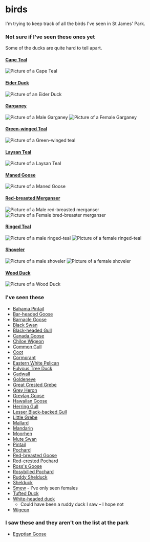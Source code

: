 birds
=====

I'm trying to keep track of all the birds I've seen in St James' Park.

### Not sure if I've seen these ones yet

Some of the ducks are quite hard to tell apart.

#### [Cape Teal](http://en.wikipedia.org/wiki/Cape_teal)
![Picture of a Cape Teal](http://upload.wikimedia.org/wikipedia/commons/7/79/AnasCapensisSmit.jpg)

#### [Eider Duck](http://www.rspb.org.uk/discoverandenjoynature/discoverandlearn/birdguide/name/e/eider/index.aspx)
![Picture of an Eider Duck](http://www.rspb.org.uk/Images/eider_tcm9-17606.jpg?width=530&crop=(300,494,1074,930))

#### [Garganey](http://www.rspb.org.uk/discoverandenjoynature/discoverandlearn/birdguide/name/g/garganey/index.aspx)
![Picture of a Male Garganey](http://www.rspb.org.uk/Images/garga_tcm9-58552.jpg?width=530&height=298&crop=auto)
![Picture of a Female Garganey](http://www.rspb.org.uk/Images/GARGANEY_FEMALE_tcm9-58450.gif?width=530&height=298&crop=auto)

#### [Green-winged Teal](http://en.wikipedia.org/wiki/Green-winged_teal)
![Picture of a Green-winged teal](http://www.birdwatchersdigest.com/site/images/bird_id/green_winged_teal.jpg)

#### [Laysan Teal](http://en.wikipedia.org/wiki/Laysan_duck)
![Picture of a Laysan Teal](http://upload.wikimedia.org/wikipedia/commons/1/18/Male_Laysan_Duck.jpg)

#### [Maned Goose](http://en.wikipedia.org/wiki/Australian_wood_duck)
![Picture of a Maned Goose](https://encrypted-tbn1.gstatic.com/images?q=tbn:ANd9GcTo5YmkbhFQk24qU0ZjYmAenBPM-vQsoTTksdSp9iZZvQKOEiv8iw)

#### [Red-breasted Merganser](http://www.rspb.org.uk/discoverandenjoynature/discoverandlearn/birdguide/name/r/redbreastedmerganser/index.aspx)
![Picture of a Male red-breasted merganser](http://www.rspb.org.uk/Images/rebme_tcm9-18212.jpg?width=530&crop=(388,612,1226,1084))
![Picture of a Female bred-breaster merganser](http://www.rspb.org.uk/Images/redbreastedmerganser_female_tcm9-153241.jpg?width=530&crop=(198,158,838,518))

#### [Ringed Teal](http://en.wikipedia.org/wiki/Ringed_teal)
![Picture of a male ringed-teal](http://upload.wikimedia.org/wikipedia/commons/thumb/2/2e/Callonetta_leucophrys_%28male%29_-_Ringed_Teal%2C_London_Wetlands_Centre%2C%2C_UK_-_Diliff.jpg/600px-Callonetta_leucophrys_%28male%29_-_Ringed_Teal%2C_London_Wetlands_Centre%2C%2C_UK_-_Diliff.jpg)
![Picture of a female ringed-teal](http://upload.wikimedia.org/wikipedia/commons/thumb/b/bb/Callonetta_leucophrys_%28female%29_-_Ringed_Teal%2C_London_Wetlands_Centre%2C%2C_UK_-_Diliff.jpg/600px-Callonetta_leucophrys_%28female%29_-_Ringed_Teal%2C_London_Wetlands_Centre%2C%2C_UK_-_Diliff.jpg)

#### [Shoveler](http://www.rspb.org.uk/discoverandenjoynature/discoverandlearn/birdguide/name/s/shoveler/index.aspx)
![Picture of a male shoveler](http://www.rspb.org.uk/Images/shove_tcm9-17031.jpg?width=530&crop=(360,570,1256,1074))
![Picture of a female shoveler](http://www.rspb.org.uk/Images/shoveler_female_tcm9-153247.jpg?width=530&crop=(288,406,942,774))

#### [Wood Duck](http://en.wikipedia.org/wiki/Wood_duck)
![Picture of a Wood Duck](http://upload.wikimedia.org/wikipedia/commons/thumb/9/9b/Wood_Duck_in_profile_%28Aix_sponsa%29.jpg/2880px-Wood_Duck_in_profile_%28Aix_sponsa%29.jpg)


### I've seen these


- [Bahama Pintail](http://en.wikipedia.org/wiki/White-cheeked_pintail)
- [Bar-headed Goose](http://en.wikipedia.org/wiki/Bar-headed_goose)
- [Barnacle Goose](http://www.rspb.org.uk/discoverandenjoynature/discoverandlearn/birdguide/name/b/barnaclegoose/index.aspx)
- [Black Swan](http://en.wikipedia.org/wiki/Black_swan)
- [Black-headed Gull](http://www.rspb.org.uk/discoverandenjoynature/discoverandlearn/birdguide/name/b/blackheadedgull/index.aspx)
- [Canada Goose](http://www.rspb.org.uk/discoverandenjoynature/discoverandlearn/birdguide/name/c/canadagoose/index.aspx)
- [Chiloe Wigeon](http://www.oiseaux-birds.com/card-chiloe-wigeon.html)
- [Common Gull](http://www.rspb.org.uk/discoverandenjoynature/discoverandlearn/birdguide/name/c/commongull/index.aspx)
- [Coot](http://www.rspb.org.uk/discoverandenjoynature/discoverandlearn/birdguide/name/c/coot/)
- [Cormorant](http://www.rspb.org.uk/discoverandenjoynature/discoverandlearn/birdguide/name/c/cormorant/index.aspx)
- [Eastern White Pelican](http://en.wikipedia.org/wiki/Great_white_pelican)
- [Fulvous Tree Duck](http://en.wikipedia.org/wiki/Fulvous_whistling_duck)
- [Gadwall](http://www.rspb.org.uk/discoverandenjoynature/discoverandlearn/birdguide/name/g/gadwall/index.aspx)
- [Goldeneye](http://www.rspb.org.uk/discoverandenjoynature/discoverandlearn/birdguide/name/g/goldeneye/index.aspx)
- [Great Crested Grebe](http://www.rspb.org.uk/discoverandenjoynature/discoverandlearn/birdguide/name/g/greatcrestedgrebe/index.aspx)
- [Grey Heron](http://www.rspb.org.uk/discoverandenjoynature/discoverandlearn/birdguide/name/g/greyheron/index.aspx)
- [Greylag Goose](http://www.rspb.org.uk/discoverandenjoynature/discoverandlearn/birdguide/name/g/greylaggoose/index.aspx)
- [Hawaiian Goose](http://www.birdlife.org/datazone/speciesfactsheet.php?id=383)
- [Herring Gull](http://www.rspb.org.uk/discoverandenjoynature/discoverandlearn/birdguide/name/h/herringgull/index.aspx)
- [Lesser Black-backed Gull](http://www.rspb.org.uk/discoverandenjoynature/discoverandlearn/birdguide/name/l/lesserblackbackedgull/index.aspx)
- [Little Grebe](http://www.rspb.org.uk/discoverandenjoynature/discoverandlearn/birdguide/name/l/littlegrebe/index.aspx)
- [Mallard](http://www.rspb.org.uk/discoverandenjoynature/discoverandlearn/birdguide/name/m/mallard/index.aspx)
- [Mandarin](http://www.rspb.org.uk/discoverandenjoynature/discoverandlearn/birdguide/name/m/mandarin/index.aspx)
- [Moorhen](http://www.rspb.org.uk/discoverandenjoynature/discoverandlearn/birdguide/name/m/moorhen/index.aspx)
- [Mute Swan](http://www.rspb.org.uk/discoverandenjoynature/discoverandlearn/birdguide/name/m/muteswan/index.aspx)
- [Pintail](http://www.rspb.org.uk/discoverandenjoynature/discoverandlearn/birdguide/name/p/pintail/index.aspx)
- [Pochard](http://www.rspb.org.uk/discoverandenjoynature/discoverandlearn/birdguide/name/p/pochard/index.aspx)
- [Red-breasted Goose](http://en.wikipedia.org/wiki/Red-breasted_goose)
- [Red-crested Pochard](http://www.rspb.org.uk/discoverandenjoynature/discoverandlearn/birdguide/name/r/redcrestedpochard/index.aspx)
- [Ross's Goose](http://en.wikipedia.org/wiki/Ross's_goose)
- [Rosybilled Pochard](http://en.wikipedia.org/wiki/Rosy-billed_pochard)
- [Ruddy Shelduck](http://en.wikipedia.org/wiki/Ruddy_shelduck)
- [Shelduck](http://www.rspb.org.uk/discoverandenjoynature/discoverandlearn/birdguide/name/s/shelduck/index.aspx)
- [Smew](http://www.rspb.org.uk/discoverandenjoynature/discoverandlearn/birdguide/name/s/smew/index.aspx)
	  - I've only seen females
- [Tufted Duck](http://www.rspb.org.uk/discoverandenjoynature/discoverandlearn/birdguide/name/t/tuftedduck/index.aspx)
- [White-headed duck](http://www.rspb.org.uk/forprofessionals/policy/species/nonnative/ruddyducks.aspx)
  - Could have been a ruddy duck I saw – I hope not
- [Wigeon](http://www.rspb.org.uk/discoverandenjoynature/discoverandlearn/birdguide/name/w/wigeon/index.aspx)

### I saw these and they aren't on the list at the park
- [Egyptian Goose](http://www.rspb.org.uk/discoverandenjoynature/discoverandlearn/birdguide/name/e/egyptiangoose/index.aspx)
